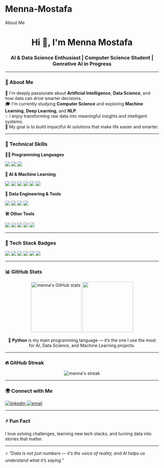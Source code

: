 # Menna-Mostafa
About Me
<h1 align="center">Hi 👋, I'm Menna Mostafa</h1>
<h3 align="center">AI & Data Science Enthusiast | Computer Science Student | Genrative AI in Progress</h3>

---

### 💫 About Me
🌱 I'm deeply passionate about **Artificial Intelligence**, **Data Science**, and how data can drive smarter decisions.  
🎓 I'm currently studying **Computer Science** and exploring **Machine Learning**, **Deep Learning**, and **NLP**.  
💡 I enjoy transforming raw data into meaningful insights and intelligent systems.  
🚀 My goal is to build impactful AI solutions that make life easier and smarter.  

---

### 🧠 Technical Skills

**👩‍💻 Programming Languages**
<p align="left">
  <img src="https://img.shields.io/badge/Python-3776AB?style=flat&logo=python&logoColor=white" />
  <img src="https://img.shields.io/badge/SQL-336791?style=flat&logo=postgresql&logoColor=white" />
  <img src="https://img.shields.io/badge/C++-00599C?style=flat&logo=cplusplus&logoColor=white" />
</p>

**🤖 AI & Machine Learning**
<p align="left">
  <img src="https://img.shields.io/badge/TensorFlow-FF6F00?style=flat&logo=tensorflow&logoColor=white" />
  <img src="https://img.shields.io/badge/Keras-D00000?style=flat&logo=keras&logoColor=white" />
  <img src="https://img.shields.io/badge/Scikit--learn-F7931E?style=flat&logo=scikitlearn&logoColor=white" />
  <img src="https://img.shields.io/badge/Pandas-150458?style=flat&logo=pandas&logoColor=white" />
  <img src="https://img.shields.io/badge/NumPy-013243?style=flat&logo=numpy&logoColor=white" />
  <img src="https://img.shields.io/badge/Matplotlib-11557C?style=flat&logo=plotly&logoColor=white" />
</p>

**🧩 Data Engineering & Tools**
<p align="left">
  <img src="https://img.shields.io/badge/Microsoft%20SQL%20Server-CC2927?style=flat&logo=microsoftsqlserver&logoColor=white" />
  <img src="https://img.shields.io/badge/SSIS-0078D7?style=flat&logo=microsoft&logoColor=white" />
  <img src="https://img.shields.io/badge/Azure%20SQL%20Database-0078D4?style=flat&logo=microsoftazure&logoColor=white" />
  <img src="https://img.shields.io/badge/ETL-4CAF50?style=flat&logo=data:image/svg+xml;base64,PHN2ZyBmaWxsPSJ3aGl0ZSIgcm9sZT0iaW1nIiB2aWV3Qm94PSIwIDAgMjQgMjQiIHhtbG5zPSJodHRwOi8vd3d3LnczLm9yZy8yMDAwL3N2ZyI+PHBhdGggZD0iTTggNnYySDZ2MTBoMTJWMThoLTJ2Mkg4eiIvPjxwYXRoIGQ9Ik0yMCAxMmgtNHYySDl2LTJoLTJWOGgydjJoNnYtMmgydjR6Ii8+PC9zdmc+" />
</p>

**🛠️ Other Tools**
<p align="left">
  <img src="https://img.shields.io/badge/Git-F05032?style=flat&logo=git&logoColor=white" />
  <img src="https://img.shields.io/badge/GitHub-181717?style=flat&logo=github&logoColor=white" />
  <img src="https://img.shields.io/badge/Jupyter-F37626?style=flat&logo=jupyter&logoColor=white" />
  <img src="https://img.shields.io/badge/VS%20Code-0078D4?style=flat&logo=visualstudiocode&logoColor=white" />
  <img src="https://img.shields.io/badge/Anaconda-44A833?style=flat&logo=anaconda&logoColor=white" />
</p>

---


### 🌟 Tech Stack Badges
<p align="left">
  <img src="https://img.shields.io/badge/Python-3776AB?style=flat&logo=python&logoColor=white" />
  <img src="https://img.shields.io/badge/TensorFlow-FF6F00?style=flat&logo=tensorflow&logoColor=white" />
  <img src="https://img.shields.io/badge/Keras-D00000?style=flat&logo=keras&logoColor=white" />
  <img src="https://img.shields.io/badge/Scikit--learn-F7931E?style=flat&logo=scikitlearn&logoColor=white" />
  <img src="https://img.shields.io/badge/Azure-0078D4?style=flat&logo=microsoftazure&logoColor=white" />
  <img src="https://img.shields.io/badge/SQL%20Server-CC2927?style=flat&logo=microsoftsqlserver&logoColor=white" />
</p>

---

### 📊 GitHub Stats
<p align="center">
  <img src="https://github-readme-stats.vercel.app/api?username=menna-mostafa&show_icons=true&theme=radical" alt="menna's GitHub stats" height="165"/>
  <img src="https://github-readme-stats.vercel.app/api/top-langs/?username=menna-mostafa&layout=compact&theme=radical" height="165" />
</p>

<p align="center">
  🐍 <b>Python</b> is my main programming language — it’s the one I use the most for AI, Data Science, and Machine Learning projects.
</p>


---

### 🔥 GitHub Streak
<p align="center">
  <img src="https://streak-stats.demolab.com?user=menna-mostafa&theme=radical&hide_border=true" alt="menna's streak" />
</p>

---

### 🌍 Connect with Me
<p align="left">
  <a href="https://www.linkedin.com/in/menna-mostafa" target="_blank">
    <img src="https://img.shields.io/badge/LinkedIn-0077B5?style=flat&logo=linkedin&logoColor=white" alt="linkedin" />
  </a>
  <a href="mailto:mennamo142005.gmail.com" target="_blank">
    <img src="https://img.shields.io/badge/Email-D14836?style=flat&logo=gmail&logoColor=white" alt="email" />
  </a>
</p>

---

### ⚡ Fun Fact
I love solving challenges, learning new tech stacks, and turning data into stories that matter.  

---

⭐️ *"Data is not just numbers — it’s the voice of reality, and AI helps us understand what it’s saying."*

